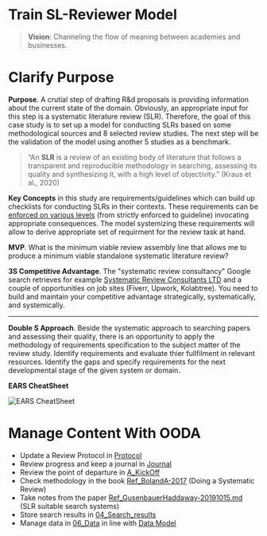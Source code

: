 # Train SL-Reviewer Model
> **Vision**: Channeling the flow of meaning between academies and businesses.

# Clarify Purpose
**Purpose**. A crutial step of drafting R&d proposals is providing information about the current state of the domain. Obviously, an appropriate input for this step is a systematic literature review (SLR). Therefore, the goal of this case study is to set up a model for conducting SLRs based on some methodological sources and 8 selected review studies. The next step will be the validation of the model using another 5 studies as a benchmark.

> “An **SLR** is a review of an existing body of literature that follows a transparent and reproducible methodology in searching, assessing its quality and synthesizing it, with a high level of objectivity.” (Kraus et al., 2020)

**Key Concepts** in this study are requirements/guidelines which can build up checklists for conducting SLRs in their contexts. These requirements can be [enforced on various levels](https://www.sciencedirect.com/topics/computer-science/enforcement-level) (from strictly enforced to guideline) invocating appropriate consequences. The model systemizing these requirements will allow to derive appropriate set of requirment for the review task at hand.

**MVP**. What is the minimum viable review assembly line that allows me to produce a minimum viable standalone systematic literature review?

**3S Competitive Advantage**. The "systematic review consultancy" Google search retrieves for example [Systematic Review Consultants LTD](https://systematicreview.info/) and a couple of opportunities on job sites (Fiverr, Upwork, Kolabtree). You need to build and maintain your competitive advantage strategically, systematically, and systemically.

----

**Double S Approach**. Beside the systematic approach to searching papers and assessing their quality, there is an opportunity to apply the methodology of requirements specification to the subject matter of the review study. Identify requirements and evaluate thier fullfilment in relevant resources. Identify the gaps and specify requirements for the next developmental stage of the given system or domain.

**EARS CheatSheet**

![EARS CheatSheet](https://www.plantuml.com/plantuml/png/RP11ImCn48Nl-HLp3chkMv5UAXP4eLeyJtUdkmFPsJKpgVZlJMe55tfzyxxtahTMmsHvZAxPqMVcH2E9wShf7DbSipzmKMtAVn9WZookUJCqkkqIdqXMhlbusZvlu3u45a3GcLe-SWjQNI4yG5ZIcqBPVthpKc5BtFUKhW2li_4a6E58Q3dHBxGxLruaO0MMDkQEkYi9U_b2CUhWG0EUUCgfP6mVbxKty5wV4Xn91vS9lBU1lAz6_LQZ4GJ7ywUyrm5ZNDmIwJo9rljTSEkIKyRz0G00)

# Manage Content With OODA
- Update a Review Protocol in [Protocol](./02_Protocol/Protocol.md)
- Review progress and keep a journal in [Journal](./01_Admin/Journal.md)
- Review the point of departure in [A_KickOff](./03_Info/A_KickOff.md)
- Check methodology in the book [Ref_BolandA-2017](./03_Info/Ref_BolandA-2017.md) (Doing a Systematic Review)
- Take notes from the paper [Ref_GusenbauerHaddaway-20191015.md](./03_Info/Ref_GusenbauerHaddaway-20191015.md) (SLR suitable search systems)
- Store search results in [04_Search_results](./04_Search_results/)
- Manage data in [06_Data](./06_Data/) in line with [Data Model](./06_Data/DataModel.md)
